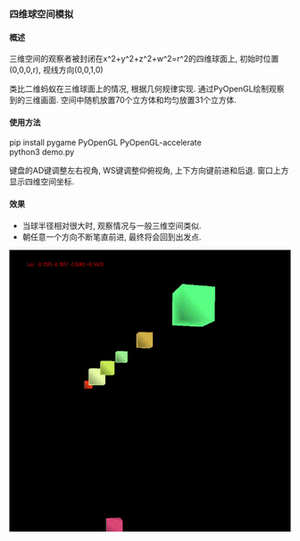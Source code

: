 ### 四维球空间模拟

#### 概述
三维空间的观察者被封闭在x^2+y^2+z^2+w^2=r^2的四维球面上, 初始时位置(0,0,0,r), 视线方向(0,0,1,0)

类比二维蚂蚁在三维球面上的情况, 根据几何规律实现. 通过PyOpenGL绘制观察到的三维画面. 
空间中随机放置70个立方体和均匀放置31个立方体.

#### 使用方法
pip install pygame PyOpenGL PyOpenGL-accelerate  
python3 demo.py

键盘的AD键调整左右视角, WS键调整仰俯视角, 上下方向键前进和后退. 窗口上方显示四维空间坐标.

#### 效果
* 当球半径相对很大时, 观察情况与一般三维空间类似.  
* 朝任意一个方向不断笔直前进, 最终将会回到出发点.  

![image](capture.gif)
